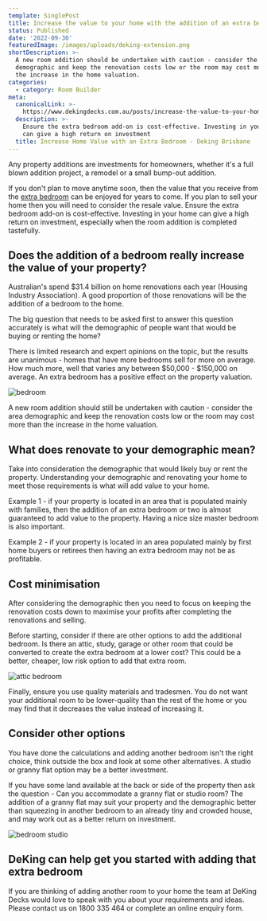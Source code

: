 ```yaml
---
template: SinglePost
title: Increase the value to your home with the addition of an extra bedroom
status: Published
date: '2022-09-30'
featuredImage: /images/uploads/deking-extension.png
shortDescription: >-
  A new room addition should be undertaken with caution - consider the area
  demographic and keep the renovation costs low or the room may cost more than
  the increase in the home valuation.
categories:
  - category: Room Builder
meta:
  canonicalLink: >-
    https://www.dekingdecks.com.au/posts/increase-the-value-to-your-home-with-the-addition-of-an-extra-bedroom/
  description: >-
    Ensure the extra bedroom add-on is cost-effective. Investing in your home
    can give a high return on investment
  title: Increase Home Value with an Extra Bedroom - Deking Brisbane
---
```

Any property additions are investments for homeowners, whether it's a full blown addition project, a remodel or a small bump-out addition. 

If you don't plan to move anytime soon, then the value that you receive from the [extra bedroom](https://www.dekingdecks.com.au/services/room-builder/) can be enjoyed for years to come. If you plan to sell your home then you will need to consider the resale value. Ensure the extra bedroom add-on is cost-effective. Investing in your home can give a high return on investment, especially when the room addition is completed tastefully.

## Does the addition of a bedroom really increase the value of your property?

Australian's spend $31.4 billion on home renovations each year (Housing Industry Association). A good proportion of those renovations will be the addition of a bedroom to the home.

The big question that needs to be asked first to answer this question accurately is what will the demographic of people want that would be buying or renting the home?

There is limited research and expert opinions on the topic, but the results are unanimous - homes that have more bedrooms sell for more on average. How much more, well that varies any between $50,000 - $150,000 on average. An extra bedroom has a positive effect on the property valuation.

![bedroom](/images/uploads/bedroom.png)

A new room addition should still be undertaken with caution - consider the area demographic and keep the renovation costs low or the room may cost more than the increase in the home valuation.

## What does renovate to your demographic mean?

Take into consideration the demographic that would likely buy or rent the property. Understanding your demographic and renovating your home to meet those requirements is what will add value to your home.

Example 1 - if your property is located in an area that is populated mainly with families, then the addition of an extra bedroom or two is almost guaranteed to add value to the property. Having a nice size master bedroom is also important.

Example 2 - if your property is located in an area populated mainly by first home buyers or retirees then having an extra bedroom may not be as profitable.

## Cost minimisation

After considering the demographic then you need to focus on keeping the renovation costs down to maximise your profits after completing the renovations and selling.

Before starting, consider if there are other options to add the additional bedroom. Is there an attic, study, garage or other room that could be converted to create the extra bedroom at a lower cost? This could be a better, cheaper, low risk option to add that extra room.

![attic bedroom](/images/uploads/bedroom-attic-1.png)

Finally, ensure you use quality materials and tradesmen. You do not want your additional room to be lower-quality than the rest of the home or you may find that it decreases the value instead of increasing it.

## Consider other options

You have done the calculations and adding another bedroom isn't the right choice, think outside the box and look at some other alternatives. A studio or granny flat option may be a better investment.

If you have some land available at the back or side of the property then ask the question - Can you accommodate a granny flat or studio room? The addition of a granny flat may suit your property and the demographic better than squeezing in another bedroom to an already tiny and crowded house, and may work out as a better return on investment.

![bedroom studio](/images/uploads/bedroom-studio-extension.jpeg)

## DeKing can help get you started with adding that extra bedroom

If you are thinking of adding another room to your home the team at DeKing Decks would love to speak with you about your requirements and ideas. Please contact us on 1800 335 464 or complete an online enquiry form.
